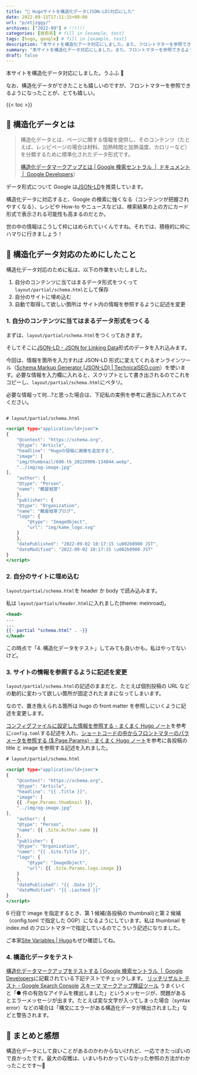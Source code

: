 ```yaml
---
title: "🎉 Hugoサイトを構造化データ(JSON-LD)対応にした"
date: 2022-09-15T17:11:15+09:00
url: "p/etjzggy/"
archives: ["2022-09"] # !!!!!!
categories: [技術系] # fill in [example, test]
tags: [hugo, google] # fill in [example, test]
description: "本サイトを構造化データ対応にしました。また、フロントマターを参照できるようになりました。Yeah!" # add description
summary: "本サイトを構造化データ対応にしました。また、フロントマターを参照できるようになりました。Yeah!"
draft: false
---
```


本サイトを構造化データ対応にしました。うふふ 🤗

なお、構造化データができたことも嬉しいのですが、フロントマターを参照できるようになったことが、とても嬉しい。

{{< toc >}}

## 🤔 構造化データとは

> 構造化データとは、ページに関する情報を提供し、そのコンテンツ（たとえば、レシピページの場合は材料、加熱時間と加熱温度、カロリーなど）を分類するために標準化されたデータ形式です。
>
> [構造化データマークアップとは \| Google 検索セントラル  \|  ドキュメント  \|  Google Developers](https://developers.google.com/search/docs/advanced/structured-data/intro-structured-data)）

データ形式について Google は[JSON-LD](https://json-ld.org)を推奨しています。

構造化データに対応すると、Google の検索に強くなる（コンテンツが把握されやすくなる）、レシピや How-to やニュースなどは、検索結果の上の方にカード形式で表示される可能性も高まるのだとか。

世の中の情報はこうして枠にはめられていくんですね。それでは、積極的に枠にハマりに行きましょう！

## 🚧 構造化データ対応のためにしたこと

構造化データ対応のために私は、以下の作業をいたしました。

1. 自分のコンテンツに当てはまるデータ形式をつくって`layout/partial/schema.html`として保存
2. 自分のサイトに埋め込む
3. 自動で取得して欲しい箇所は サイト内の情報を参照するように記述を変更

### 1. 自分のコンテンツに当てはまるデータ形式をつくる

まずは、`layout/partial/schema.html`をつくっておきます。

そしてそこに[JSON\-LD \- JSON for Linking Data](https://json-ld.org/)形式のデータを入れ込みます。

今回は、情報を箇所を入力すれば JSON-LD 形式に変えてくれるオンラインツール（[Schema Markup Generator \(JSON\-LD\) \| TechnicalSEO\.com](https://technicalseo.com/tools/schema-markup-generator/)）を使います。必要な情報を入力欄に入れると、スクリプトとして書き出されるのでこれをコピーし、`layout/partial/schema.html`にペタリ。

必要な情報って何…?と思った場合は、下記私の実例を参考に適当に入れてみてください。

```layout/partial/schema.html

# layout/partial/schema.html

<script type="application/ld+json">
{
    "@context": "https://schema.org",
    "@type": "Article",
    "headline": "Hugoの投稿に画像を追加する",
    "image": [
    "img/thumbnail/680-tk_20220906-134844.webp",
    "../img/og-image.jpg"
],
    "author": {
    "@type": "Person",
    "name": "鶴屋蛙芽"
    },
    "publisher": {
    "@type": "Organization",
    "name": "鶴屋蛙芽ブログ",
    "logo": {
        "@type": "ImageObject",
        "url": "img/kame_logo.svg"
    }
    },
    "datePublished": "2022-09-02 10:17:15 \u002b0900 JST",
    "dateModified": "2022-09-02 10:17:15 \u002b0900 JST"
}
</script>
```

### 2. 自分のサイトに埋め込む

`layout/partial/schema.html`を header か body で読み込みます。

私は `layout/partials/header.html`に入れました(theme: meinroad)。

```layout/partials/header.html
<head>
...
...
{{- partial "schema.html" . -}}
</head>

```

この時点で「4. 構造化データをテスト」してみても良いかも。私はやってないけど。

### 3. サイトの情報を参照するように記述を変更

`layout/partial/schema.html`の記述のままだと、たとえば個別投稿の URL などの動的に変わって欲しい箇所が固定されたままになってしまいます。

なので、置き換えられる箇所は hugo の front matter を参照しにいくように記述を変更します。

[コンフィグファイルに設定した情報を参照する \- まくまく Hugo ノート](https://maku77.github.io/hugo/settings/read-config.html)を参考に`config.toml`する記述を入れ、[ショートコードの中からフロントマターのパラメータを参照する \($\.Page\.Params\) \- まくまく Hugo ノート](https://maku77.github.io/hugo/shortcode/frontmatter-params.html)を参考に各投稿の title と image を参照する記述を入れました。

```layout/partial/schema.html
# layout/partial/schema.html

<script type="application/ld+json">
{
    "@context": "https://schema.org",
    "@type": "Article",
    "headline": "{{ .Title }}",
    "image": [
    {{ .Page.Params.thumbnail }},
    "../img/og-image.jpg"
],
    "author": {
    "@type": "Person",
    "name": {{ .Site.Author.name }}
    },
    "publisher": {
    "@type": "Organization",
    "name": "{{ .Site.Title }}",
    "logo": {
        "@type": "ImageObject",
        "url": {{ .Site.Params.logo.image }}
    }
    },
    "datePublished": "{{ .Date }}",
    "dateModified": "{{ .Lastmod }}"
}
</script>
```

6 行目で image を指定するとき、第 1 候補(各投稿の thumbnail)と第 2 候補（config.toml で指定した OGP）になるようにしています。私は thumbnail を index.md のフロントマターで指定しているのでこういう記述になりました。

ご本家[Site Variables \| Hugo](https://gohugo.io/variables/site/)もぜひ確認してね。

### 4. 構造化データをテスト

[構造化データマークアップをテストする \| Google 検索セントラル  \|  Google Developers](https://developers.google.com/search/docs/advanced/structured-data)に記載されている下記テストでチェックします。
[リッチリザルト テスト \- Google Search Console](https://search.google.com/test/rich-results)
[スキーマ マークアップ検証ツール](https://validator.schema.org/)
うまくいくと「● 件の有効なアイテムを検出しました」というメッセージが、問題があるとエラーメッセージが出ます。たとえば変な文字が入ってしまった場合（syntax error）などの場合は「構文にエラーがある構造化データが検出されました」などと警告されます。

## 🐸 まとめと感想

構造化データにして良いことがあるのかわからないけれど、一応できたっぽいので良かったです。最大の収穫は、いまいちわかっていなかった参照の方法がわかったことです〜🤗
